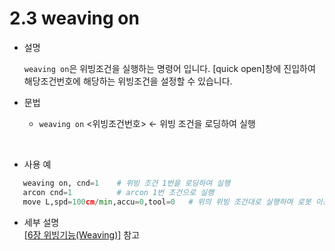 ﻿# 2.3 weaving on


- 설명 
    
    ```weaving on```은 위빙조건을 실행하는 명령어 입니다. [quick open]창에 진입하여 해당조건번호에 해당하는 위빙조건을 설정할 수 있습니다.



- 문법
  
    - ```weaving on```  <위빙조건번호>	← 위빙 조건을 로딩하여 실행
  
</br>  

- 사용 예
```python  
   weaving on, cnd=1    # 위빙 조건 1번을 로딩하여 실행
   arcon cnd=1          # arcon 1번 조건으로 실행
   move L,spd=100cm/min,accu=0,tool=0   # 위의 위빙 조건대로 실행하며 로봇 이동
```

- 세부 설명  
  [[6장 위빙기능(Weaving)]](../6_Weaving_function/README.md) 참고


</br>
</br>